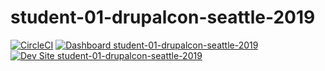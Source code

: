 # student-01-drupalcon-seattle-2019

[![CircleCI](https://circleci.com/gh/pantheon-training-org/student-01-drupalcon-seattle-2019.svg?style=shield)](https://circleci.com/gh/pantheon-training-org/student-01-drupalcon-seattle-2019)
[![Dashboard student-01-drupalcon-seattle-2019](https://img.shields.io/badge/dashboard-student_01_drupalcon_seattle_2019-yellow.svg)](https://dashboard.pantheon.io/sites/39de0e6b-84d5-4c45-b574-73ac5108b449#dev/code)
[![Dev Site student-01-drupalcon-seattle-2019](https://img.shields.io/badge/site-student_01_drupalcon_seattle_2019-blue.svg)](http://dev-student-01-drupalcon-seattle-2019.pantheonsite.io/)